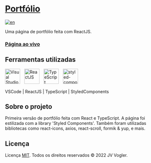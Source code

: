 # [Portfólio](https://jv-vogler.github.io/portfolio/)

[![en](https://img.shields.io/badge/README%20in-english-red.svg)](../main/README.en.md)

Uma página de portfólio feita com ReactJS.

### [**Página ao vivo**](https://jv-vogler.github.io/portfolio/)

## Ferramentas utilizadas

[<img alt="Visual Studio Code" width="50px" style="padding-right: 10px" src="https://cdn.jsdelivr.net/gh/devicons/devicon/icons/vscode/vscode-original.svg" />](https://code.visualstudio.com/ "Visual Studio Code")
[<img  alt="ReactJS" width="50px" style="padding-right: 10px" src="https://cdn.jsdelivr.net/gh/devicons/devicon/icons/react/react-original-wordmark.svg" />](https://reactjs.org/ "ReactJS")
[<img  alt="TypeScript" width="50px" style="padding-right: 10px" src="https://cdn.jsdelivr.net/gh/devicons/devicon/icons/typescript/typescript-original.svg" />](https://www.typescriptlang.org/ "TypeScript")
[<img  alt="styled-components" width="50px" style="padding-right: 10px" src="https://raw.githubusercontent.com/styled-components/brand/master/styled-components.png" />](https://styled-components.com/ "Styled Components")

VSCode | ReactJS | TypeScript | StyledComponents

## Sobre o projeto

Primeira versão de portfólio feita com React e TypeScript. A página foi estilizada com a library 'Styled Components'. Também foram utilizadas bibliotecas como react-icons, axios, react-scroll, formik & yup, e mais.

## Licença

Licença [MIT](https://choosealicense.com/licenses/mit/).
Todos os direitos reservados &copy; 2022 JV Vogler.